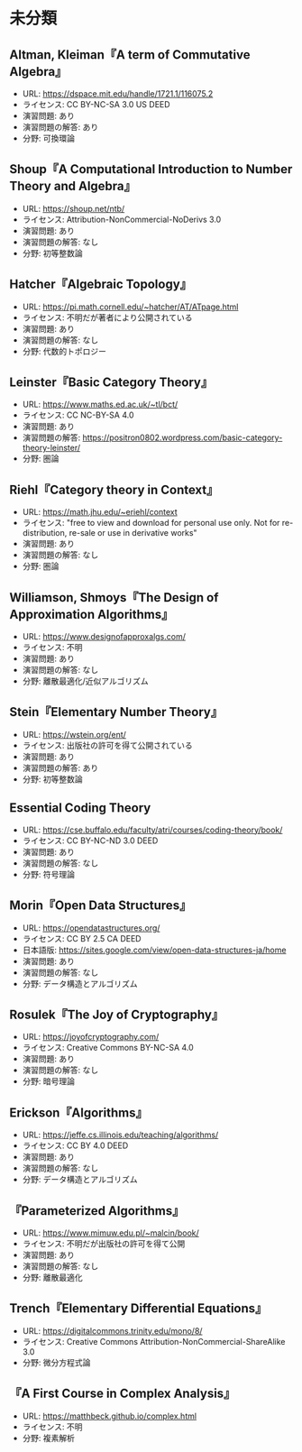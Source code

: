 # 未分類

## Altman, Kleiman『A term of Commutative Algebra』

* URL: <https://dspace.mit.edu/handle/1721.1/116075.2>
* ライセンス: CC BY-NC-SA 3.0 US DEED
* 演習問題: あり
* 演習問題の解答: あり
* 分野: 可換環論

## Shoup『A Computational Introduction to Number Theory and Algebra』

* URL: <https://shoup.net/ntb/>
* ライセンス: Attribution-NonCommercial-NoDerivs 3.0
* 演習問題: あり
* 演習問題の解答: なし
* 分野: 初等整数論

## Hatcher『Algebraic Topology』

* URL: <https://pi.math.cornell.edu/~hatcher/AT/ATpage.html>
* ライセンス: 不明だが著者により公開されている
* 演習問題: あり
* 演習問題の解答: なし
* 分野: 代数的トポロジー

## Leinster『Basic Category Theory』

* URL: <https://www.maths.ed.ac.uk/~tl/bct/>
* ライセンス: CC NC-BY-SA 4.0
* 演習問題: あり
* 演習問題の解答: <https://positron0802.wordpress.com/basic-category-theory-leinster/>
* 分野: 圏論

## Riehl『Category theory in Context』

* URL: <https://math.jhu.edu/~eriehl/context>
* ライセンス: "free to view and download for personal use only. Not for re-distribution, re-sale or use in derivative works"
* 演習問題: あり
* 演習問題の解答: なし
* 分野: 圏論

## Williamson, Shmoys『The Design of Approximation Algorithms』

* URL: <https://www.designofapproxalgs.com/>
* ライセンス: 不明
* 演習問題: あり
* 演習問題の解答: なし
* 分野: 離散最適化/近似アルゴリズム



## Stein『Elementary Number Theory』

* URL: <https://wstein.org/ent/>
* ライセンス: 出版社の許可を得て公開されている
* 演習問題: あり
* 演習問題の解答: あり
* 分野: 初等整数論

## Essential Coding Theory

* URL: <https://cse.buffalo.edu/faculty/atri/courses/coding-theory/book/>
* ライセンス: CC BY-NC-ND 3.0 DEED
* 演習問題: あり
* 演習問題の解答: なし
* 分野: 符号理論

## Morin『Open Data Structures』

* URL: https://opendatastructures.org/
* ライセンス: CC BY 2.5 CA DEED
* 日本語版: <https://sites.google.com/view/open-data-structures-ja/home>
* 演習問題: あり
* 演習問題の解答: なし
* 分野: データ構造とアルゴリズム

## Rosulek『The Joy of Cryptography』

* URL: <https://joyofcryptography.com/>
* ライセンス: Creative Commons BY-NC-SA 4.0
* 演習問題: あり
* 演習問題の解答: なし
* 分野: 暗号理論

## Erickson『Algorithms』

* URL: <https://jeffe.cs.illinois.edu/teaching/algorithms/>
* ライセンス: CC BY 4.0 DEED
* 演習問題: あり
* 演習問題の解答: なし
* 分野: データ構造とアルゴリズム

## 『Parameterized Algorithms』

* URL: <https://www.mimuw.edu.pl/~malcin/book/>
* ライセンス: 不明だが出版社の許可を得て公開
* 演習問題: あり
* 演習問題の解答: なし
* 分野: 離散最適化

## Trench『Elementary Differential Equations』

* URL: <https://digitalcommons.trinity.edu/mono/8/>
* ライセンス: Creative Commons Attribution-NonCommercial-ShareAlike 3.0
* 分野: 微分方程式論

## 『A First Course in Complex Analysis』

* URL: <https://matthbeck.github.io/complex.html>
* ライセンス: 不明
* 分野: 複素解析

